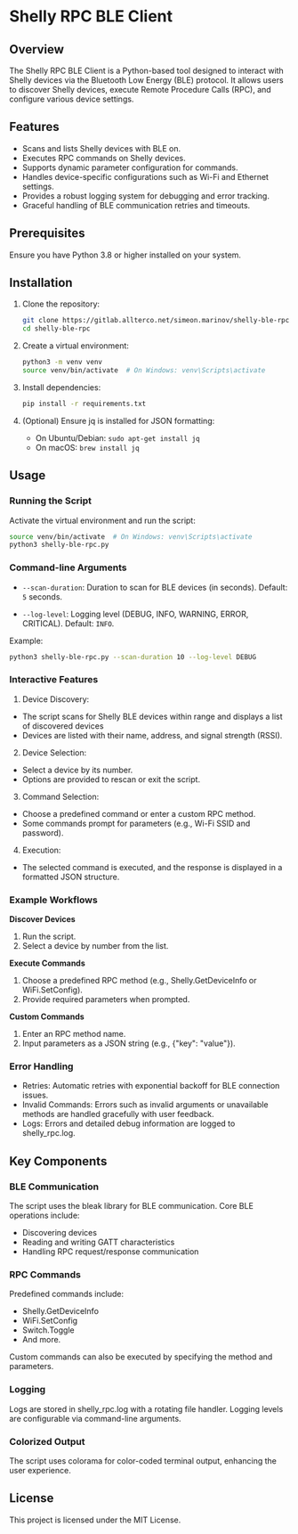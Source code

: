 # Shelly RPC BLE Client

## Overview

The Shelly RPC BLE Client is a Python-based tool designed to interact with Shelly devices via the Bluetooth Low Energy (BLE) protocol. It allows users to discover Shelly devices, execute Remote Procedure Calls (RPC), and configure various device settings.

## Features

- Scans and lists Shelly devices with BLE on.
- Executes RPC commands on Shelly devices.
- Supports dynamic parameter configuration for commands.
- Handles device-specific configurations such as Wi-Fi and Ethernet settings.
- Provides a robust logging system for debugging and error tracking.
- Graceful handling of BLE communication retries and timeouts.

## Prerequisites

Ensure you have Python 3.8 or higher installed on your system.

## Installation

1. Clone the repository:

   ```bash
   git clone https://gitlab.allterco.net/simeon.marinov/shelly-ble-rpc.git
   cd shelly-ble-rpc
   ```

2. Create a virtual environment:

   ```bash
   python3 -m venv venv
   source venv/bin/activate  # On Windows: venv\Scripts\activate
   ```

3. Install dependencies:

    ```bash
    pip install -r requirements.txt
    ```

4. (Optional) Ensure jq is installed for JSON formatting:

   - On Ubuntu/Debian: `sudo apt-get install jq`
   - On macOS: `brew install jq`

## Usage

### Running the Script

Activate the virtual environment and run the script:

   ```bash
   source venv/bin/activate  # On Windows: venv\Scripts\activate
   python3 shelly-ble-rpc.py
   ```

### Command-line Arguments

- `--scan-duration`: Duration to scan for BLE devices (in seconds). Default: `5` seconds.

- `--log-level`: Logging level (DEBUG, INFO, WARNING, ERROR, CRITICAL). Default: `INFO`.

Example:

   ```bash
   python3 shelly-ble-rpc.py --scan-duration 10 --log-level DEBUG
   ```

### Interactive Features

1. Device Discovery:

- The script scans for Shelly BLE devices within range and displays a list of discovered devices
- Devices are listed with their name, address, and signal strength (RSSI).

2. Device Selection:

- Select a device by its number.
- Options are provided to rescan or exit the script.

3. Command Selection:

- Choose a predefined command or enter a custom RPC method.
- Some commands prompt for parameters (e.g., Wi-Fi SSID and password).

4. Execution:

- The selected command is executed, and the response is displayed in a formatted JSON structure.

### Example Workflows

**Discover Devices**

1. Run the script.
2. Select a device by number from the list.

**Execute Commands**

1. Choose a predefined RPC method (e.g., Shelly.GetDeviceInfo or WiFi.SetConfig).
2. Provide required parameters when prompted.

**Custom Commands**

1. Enter an RPC method name.
2. Input parameters as a JSON string (e.g., {"key": "value"}).

### Error Handling

- Retries: Automatic retries with exponential backoff for BLE connection issues.
- Invalid Commands: Errors such as invalid arguments or unavailable methods are handled gracefully with user feedback.
- Logs: Errors and detailed debug information are logged to shelly_rpc.log.

## Key Components

### BLE Communication

The script uses the bleak library for BLE communication. Core BLE operations include:

- Discovering devices
- Reading and writing GATT characteristics
- Handling RPC request/response communication

### RPC Commands

Predefined commands include:

- Shelly.GetDeviceInfo
- WiFi.SetConfig
- Switch.Toggle
- And more.

Custom commands can also be executed by specifying the method and parameters.

### Logging

Logs are stored in shelly_rpc.log with a rotating file handler. Logging levels are configurable via command-line arguments.

### Colorized Output

The script uses colorama for color-coded terminal output, enhancing the user experience.

## License

This project is licensed under the MIT License.
